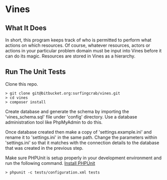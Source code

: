 # Vines

## What It Does

In short, this program keeps track of who is permitted to perform what actions on which resources. Of course, whatever resources, actors or actions in your particular problem domain must be input into Vines before it can do its magic. Resources are stored in Vines as a hierarchy.

## Run The Unit Tests

Clone this repo.

```
> git clone git@bitbucket.org:surfingcrab/vines.git
> cd vines
> composer install
```

Create database and generate the schema by importing the 'vines_schema.sql' file under 'config' directory.
Use a database administration tool like PhpMyAdmin to do this.

Once database created then make a copy of 'settings.example.ini' and rename it to 'settings.ini' in the same path. Change the parameters within 'settings.ini' so that it matches with the connection details to the database that was created in the previous step.

Make sure PHPUnit is setup properly in your development environment and run the following command. [Install PHPUnit](https://phpunit.de/manual/4.8/en/installation.html)

```
> phpunit -c tests/configuration.xml tests
```